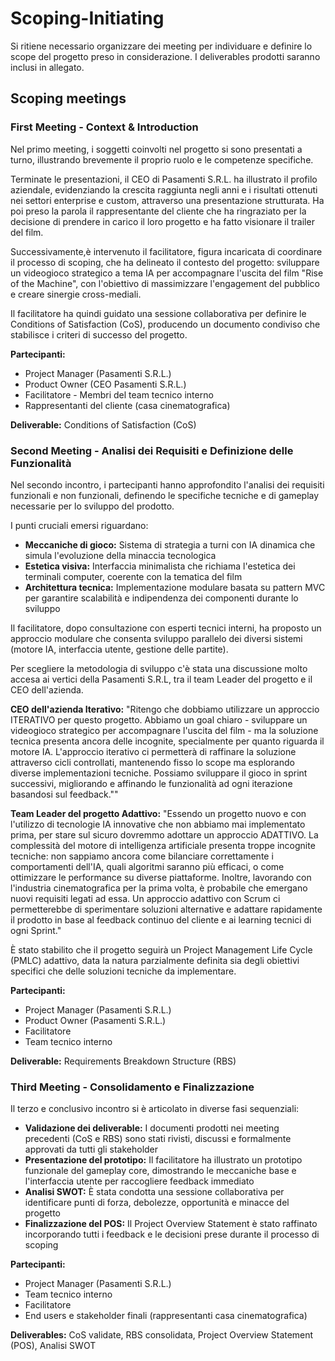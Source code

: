 # Scoping-Initiating

Si ritiene necessario organizzare dei meeting per individuare e definire lo scope del progetto preso in considerazione. 
I deliverables prodotti saranno inclusi in allegato.

## Scoping meetings

### First Meeting - Context & Introduction

Nel primo meeting, i soggetti coinvolti nel progetto si sono presentati a turno, illustrando brevemente il 
proprio ruolo e le competenze specifiche.

Terminate le presentazioni, il CEO di Pasamenti S.R.L. ha illustrato il profilo aziendale, evidenziando la crescita 
raggiunta negli anni e i risultati ottenuti nei settori enterprise e custom, attraverso una presentazione strutturata. 
Ha poi preso la parola il rappresentante del cliente che ha ringraziato per la decisione di prendere in carico il loro 
progetto e ha fatto visionare il trailer del film.

Successivamente,è intervenuto il facilitatore, figura incaricata di coordinare il processo di scoping, che ha delineato
il contesto del progetto: sviluppare un videogioco strategico a tema IA per accompagnare l'uscita del film "Rise of the 
Machine", con l'obiettivo di massimizzare l'engagement del pubblico e creare sinergie cross-mediali.

Il facilitatore ha quindi guidato una sessione collaborativa per definire le Conditions of Satisfaction (CoS), 
producendo un documento condiviso che stabilisce i criteri di successo del progetto.

**Partecipanti:**
- Project Manager (Pasamenti S.R.L.)
- Product Owner (CEO Pasamenti S.R.L.) 
- Facilitatore - Membri del team tecnico interno 
- Rappresentanti del cliente (casa cinematografica)

**Deliverable:** Conditions of Satisfaction (CoS)

### Second Meeting - Analisi dei Requisiti e Definizione delle Funzionalità

Nel secondo incontro, i partecipanti hanno approfondito l'analisi dei requisiti funzionali e non funzionali, 
definendo le specifiche tecniche e di gameplay necessarie per lo sviluppo del prodotto.

I punti cruciali emersi riguardano:

- **Meccaniche di gioco:** Sistema di strategia a turni con IA dinamica che simula l'evoluzione della minaccia tecnologica
- **Estetica visiva:** Interfaccia minimalista che richiama l'estetica dei terminali computer, coerente con la tematica
del film
- **Architettura tecnica:** Implementazione modulare basata su pattern MVC per garantire scalabilità e indipendenza 
dei componenti durante lo sviluppo

Il facilitatore, dopo consultazione con esperti tecnici interni, ha proposto un approccio modulare che consenta 
sviluppo parallelo dei diversi sistemi (motore IA, interfaccia utente, gestione delle partite).

Per scegliere la metodologia di sviluppo c'è stata una discussione molto accesa ai vertici della Pasamenti S.R.L,
tra il team Leader del progetto e il CEO dell'azienda.

**CEO dell'azienda Iterativo:** "Ritengo che dobbiamo utilizzare un approccio ITERATIVO per questo progetto. Abbiamo 
un goal chiaro - sviluppare un videogioco strategico per accompagnare l'uscita del film - ma la soluzione tecnica 
presenta ancora delle incognite, specialmente per quanto riguarda il motore IA. L'approccio iterativo ci permetterà 
di raffinare la soluzione attraverso cicli controllati, mantenendo fisso lo scope ma esplorando diverse implementazioni 
tecniche. Possiamo sviluppare il gioco in sprint successivi, migliorando e affinando le funzionalità ad ogni iterazione 
basandosi sul feedback.""

**Team Leader del progetto Adattivo:** "Essendo un progetto nuovo e con l'utilizzo di tecnologie IA innovative che non
abbiamo mai implementato prima, per stare sul sicuro dovremmo adottare un approccio ADATTIVO. 
La complessità del motore di intelligenza artificiale presenta troppe incognite tecniche: non sappiamo ancora come 
bilanciare correttamente i comportamenti dell'IA, quali algoritmi saranno più efficaci, o come ottimizzare le 
performance su diverse piattaforme. Inoltre, lavorando con l'industria cinematografica per la prima volta, è 
probabile che emergano nuovi requisiti legati ad essa. Un approccio adattivo con Scrum ci permetterebbe di sperimentare
soluzioni alternative e adattare rapidamente il prodotto in base al feedback continuo del cliente e ai learning tecnici 
di ogni Sprint."

È stato stabilito che il progetto seguirà un Project Management Life Cycle (PMLC) adattivo, data la natura 
parzialmente definita sia degli obiettivi specifici che delle soluzioni tecniche da implementare.

**Partecipanti:**
- Project Manager (Pasamenti S.R.L.) 
- Product Owner (Pasamenti S.R.L.) 
- Facilitatore 
- Team tecnico interno 

**Deliverable:** Requirements Breakdown Structure (RBS)

### Third Meeting - Consolidamento e Finalizzazione

Il terzo e conclusivo incontro si è articolato in diverse fasi sequenziali:

- **Validazione dei deliverable:** I documenti prodotti nei meeting precedenti (CoS e RBS) sono stati rivisti, 
discussi e formalmente approvati da tutti gli stakeholder
- **Presentazione del prototipo:** Il facilitatore ha illustrato un prototipo funzionale del gameplay core, 
dimostrando le meccaniche base e l'interfaccia utente per raccogliere feedback immediato
- **Analisi SWOT:** È stata condotta una sessione collaborativa per identificare punti di forza, debolezze, 
opportunità e minacce del progetto
- **Finalizzazione del POS:** Il Project Overview Statement è stato raffinato incorporando tutti i feedback e le 
decisioni prese durante il processo di scoping

**Partecipanti:**
- Project Manager (Pasamenti S.R.L.) 
- Team tecnico interno 
- Facilitatore 
- End users e stakeholder finali (rappresentanti casa cinematografica)

**Deliverables:** CoS validate, RBS consolidata, Project Overview Statement (POS), Analisi SWOT